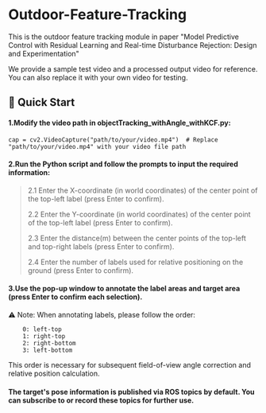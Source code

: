 # Outdoor-Feature-Tracking
This is the outdoor feature tracking module in paper "Model Predictive Control with Residual Learning and Real-time Disturbance Rejection: Design and Experimentation"

We provide a sample test video and a processed output video for reference. You can also replace it with your own video for testing.

## 🚀 Quick Start

#### 1.Modify the video path in objectTracking_withAngle_withKCF.py:

`cap = cv2.VideoCapture("path/to/your/video.mp4")  # Replace "path/to/your/video.mp4" with your video file path`

#### 2.Run the Python script and follow the prompts to input the required information:

>
> 2.1​​ Enter the X-coordinate (in world coordinates) of the center point of the top-left label (press Enter to confirm).
>
> 2.2​​ Enter the Y-coordinate (in world coordinates) of the center point of the top-left label (press Enter to confirm).
>
> 2.3​​ Enter the distance(m) between the center points of the top-left and top-right labels (press Enter to confirm).
>
> 2.4​​ Enter the number of labels used for relative positioning on the ground (press Enter to confirm).
>

#### 3.Use the pop-up window to annotate the label areas and target area (press Enter to confirm each selection).

⚠️ ​​Note​​: When annotating labels, please follow the order:

        0: left-top
        1: right-top
        2: right-bottom
        3: left-bottom

This order is necessary for subsequent field-of-view angle correction and relative position calculation.

#### The target's pose information is published via ROS topics by default. You can subscribe to or record these topics for further use.
